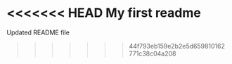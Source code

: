 <<<<<<< HEAD
My first readme
=======
Updated README file
>>>>>>> 44f793eb159e2b2e5d659810162771c38c04a208
